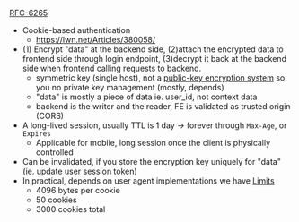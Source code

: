 [RFC-6265](https://www.rfc-editor.org/rfc/rfc6265)
- Cookie-based authentication
	- https://lwn.net/Articles/380058/
- (1) Encrypt "data" at the backend side, (2)attach the encrypted data to frontend side through login endpoint, (3)decrypt it back at the backend side when frontend calling requests to backend.
	- symmetric key (single host), not a [public-key encryption system](https://en.wikipedia.org/wiki/Public-key_cryptography) so you no private key management (mostly, depends)
	- "data" is mostly a piece of data ie. user_id, not context data
	- backend is the writer and the reader, FE is validated as trusted origin (CORS)
- A long-lived session, usually TTL is 1 day -> forever through `Max-Age`, or `Expires`
	- Applicable for mobile, long session once the client is physically controlled
- Can be invalidated, if you store the encryption key uniquely for "data" (ie. update user session token)
- In practical, depends on user agent implementations we have [Limits](https://www.rfc-editor.org/rfc/rfc6265#:~:text=Considerations%0A%0A6.1.-,Limits,-Practical%20user%20agent)
	- 4096 bytes per cookie
	- 50 cookies
	- 3000 cookies total
